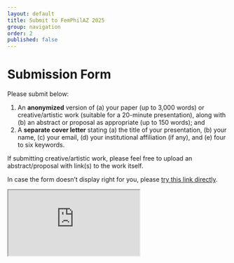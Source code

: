 ```yaml
---
layout: default
title: Submit to FemPhilAZ 2025
group: navigation
order: 2
published: false
---
```


# Submission Form

Please submit below:

1. An **anonymized** version of (a) your paper (up to 3,000 words) or creative/artistic work (suitable for a 20-minute presentation), along with (b) an abstract or proposal as appropriate (up to 150 words); and
2. A **separate cover letter** stating (a) the title of your presentation, (b) your name, (c) your email, (d) your institutional affiliation (if any), and (e) four to six keywords.

If submitting creative/artistic work, please feel free to upload an abstract/proposal with link(s) to the work itself.

In case the form doesn’t display right for you, please [try this link directly](https://arizona.app.box.com/f/2d4adbe760d04914aeccace85deae2dc).

<div class="embed-responsive embed-responsive-4by3">
  <iframe class="embed-responsive-item" src="https://arizona.app.box.com/f/2d4adbe760d04914aeccace85deae2dc" allowfullscreen></iframe>
</div>
